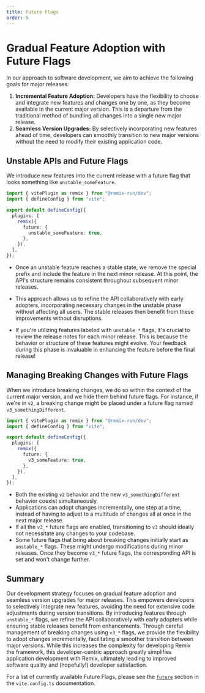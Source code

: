 ```yaml
---
title: Future Flags
order: 5
---
```


# Gradual Feature Adoption with Future Flags

In our approach to software development, we aim to achieve the following goals for major releases:

1. **Incremental Feature Adoption:** Developers have the flexibility to choose and integrate new features and changes one by one, as they become available in the current major version. This is a departure from the traditional method of bundling all changes into a single new major release.
2. **Seamless Version Upgrades:** By selectively incorporating new features ahead of time, developers can smoothly transition to new major versions without the need to modify their existing application code.

## Unstable APIs and Future Flags

We introduce new features into the current release with a future flag that looks something like `unstable_someFeature`.

```ts filename=vite.config.ts lines=[7-9]
import { vitePlugin as remix } from "@remix-run/dev";
import { defineConfig } from "vite";

export default defineConfig({
  plugins: [
    remix({
      future: {
        unstable_someFeature: true,
      },
    }),
  ],
});
```

- Once an unstable feature reaches a stable state, we remove the special prefix and include the feature in the next minor release. At this point, the API's structure remains consistent throughout subsequent minor releases.

- This approach allows us to refine the API collaboratively with early adopters, incorporating necessary changes in the unstable phase without affecting all users. The stable releases then benefit from these improvements without disruptions.

- If you're utilizing features labeled with `unstable_*` flags, it's crucial to review the release notes for each minor release. This is because the behavior or structure of these features might evolve. Your feedback during this phase is invaluable in enhancing the feature before the final release!

## Managing Breaking Changes with Future Flags

When we introduce breaking changes, we do so within the context of the current major version, and we hide them behind future flags. For instance, if we're in `v2`, a breaking change might be placed under a future flag named `v3_somethingDifferent`.

```ts filename=vite.config.ts lines=[7-9]
import { vitePlugin as remix } from "@remix-run/dev";
import { defineConfig } from "vite";

export default defineConfig({
  plugins: [
    remix({
      future: {
        v3_someFeature: true,
      },
    }),
  ],
});
```

- Both the existing `v2` behavior and the new `v3_somethingDifferent` behavior coexist simultaneously.
- Applications can adopt changes incrementally, one step at a time, instead of having to adjust to a multitude of changes all at once in the next major release.
- If all the `v3_*` future flags are enabled, transitioning to `v3` should ideally not necessitate any changes to your codebase.
- Some future flags that bring about breaking changes initially start as `unstable_*` flags. These might undergo modifications during minor releases. Once they become `v3_*` future flags, the corresponding API is set and won't change further.

## Summary

Our development strategy focuses on gradual feature adoption and seamless version upgrades for major releases. This empowers developers to selectively integrate new features, avoiding the need for extensive code adjustments during version transitions. By introducing features through `unstable_*` flags, we refine the API collaboratively with early adopters while ensuring stable releases benefit from enhancements. Through careful management of breaking changes using `v3_*` flags, we provide the flexibility to adopt changes incrementally, facilitating a smoother transition between major versions. While this increases the complexity for developing Remix the framework, this developer-centric approach greatly simplifies application development with Remix, ultimately leading to improved software quality and (hopefully!) developer satisfaction.

For a list of currently available Future Flags, please see the [`future`][remix-config-future] section in the `vite.config.ts` documentation.

[remix-config-future]: ../file-conventions/vite-config#future
